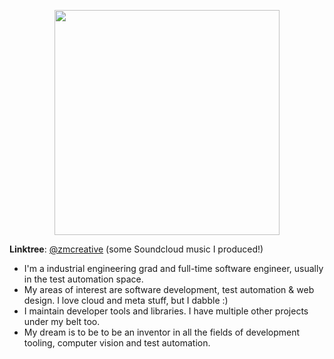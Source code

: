 <p align="center"><img src="https://github-readme-stats.vercel.app/api?username=zm-cttae&show=reviews&theme=monokai" width="360px" /></p>

**Linktree**: [@zmcreative](https://linktr.ee/zmcreative) (some Soundcloud music I produced!)
- I'm a industrial engineering grad and full-time software engineer, usually in the test automation space.
- My areas of interest are software development, test automation & web design. I love cloud and meta stuff, but I dabble :)
- I maintain developer tools and libraries. I have multiple other projects under my belt too.
- My dream is to be to be an inventor in all the fields of development tooling, computer vision and test automation.
